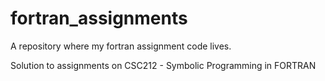 # fortran_assignments
A repository where my fortran assignment code lives.

Solution to assignments on CSC212 - Symbolic Programming in FORTRAN
